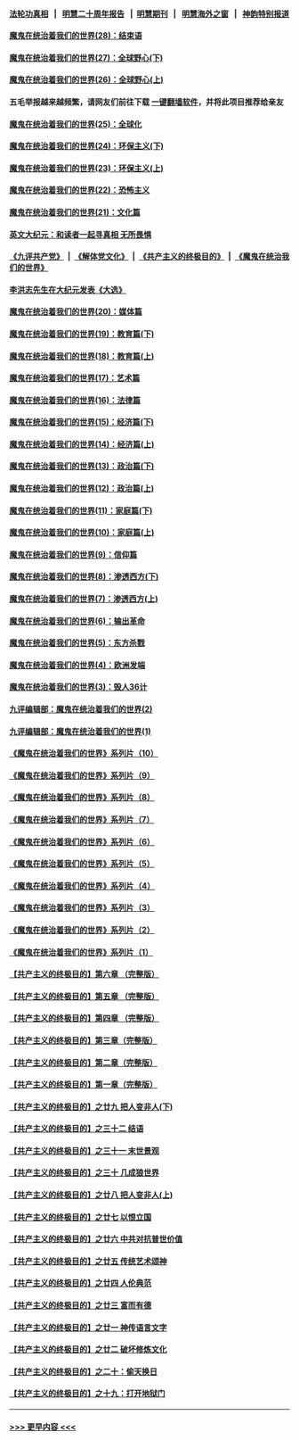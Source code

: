 #### [法轮功真相](https://github.com/gfw-breaker/truth/blob/master/README.md?t=0) &nbsp;&nbsp;|&nbsp;&nbsp; [明慧二十周年报告](https://github.com/gfw-breaker/mh-reports/blob/master/README.md?t=0) &nbsp;&nbsp;|&nbsp;&nbsp;[明慧期刊](https://github.com/gfw-breaker/mh-qikan) &nbsp;&nbsp;|&nbsp;&nbsp; [明慧海外之窗](https://github.com/gfw-breaker/mh-news/blob/master/README.md?t=0) &nbsp;&nbsp;|&nbsp;&nbsp; [神韵特别报道](https://github.com/gfw-breaker/mh-news/blob/master/shenyun.md?t=0)
#### [魔鬼在统治着我们的世界(28)：结束语](../pages/nsc422/n10936246.md?t=06300552) 
#### [魔鬼在统治着我们的世界(27)：全球野心(下)](../pages/nsc422/n10928319.md?t=06300552) 
#### [魔鬼在统治着我们的世界(26)：全球野心(上)](../pages/nsc422/n10900318.md?t=06300552) 
#### 五毛举报越来越频繁，请网友们前往下载 [一键翻墙软件](https://github.com/gfw-breaker/ssr-accounts)，并将此项目推荐给亲友
#### [魔鬼在统治着我们的世界(25)：全球化](../pages/nsc422/n10788205.md?t=06300552) 
#### [魔鬼在统治着我们的世界(24)：环保主义(下)](../pages/nsc422/n10695307.md?t=06300552) 
#### [魔鬼在统治着我们的世界(23)：环保主义(上)](../pages/nsc422/n10688613.md?t=06300552) 
#### [魔鬼在统治着我们的世界(22)：恐怖主义](../pages/nsc422/n10614727.md?t=06300552) 
#### [魔鬼在统治着我们的世界(21)：文化篇](../pages/nsc422/n10597706.md?t=06300552) 
#### [英文大纪元：和读者一起寻真相 无所畏惧](../pages/nsc422/n12542027.md?t=06300552) 
#### [《九评共产党》](https://github.com/begood0513/9ping.md/blob/master/README.md) &nbsp;|&nbsp; [《解体党文化》](../../../../jtdwh.md/blob/master/README.md)  &nbsp;|&nbsp; [《共产主义的终极目的》](../../../../gczydzjmd.md/blob/master/README.md) &nbsp;|&nbsp; [《魔鬼在统治我们的世界》](../../../../mgztzwmdsj.md/blob/master/README.md) 
#### [李洪志先生在大纪元发表《大选》](../pages/nsc422/n12534746.md?t=06300552) 
#### [魔鬼在统治着我们的世界(20)：媒体篇](../pages/nsc422/n10586579.md?t=06300552) 
#### [魔鬼在统治着我们的世界(19)：教育篇(下)](../pages/nsc422/n10564808.md?t=06300552) 
#### [魔鬼在统治着我们的世界(18)：教育篇(上)](../pages/nsc422/n10526970.md?t=06300552) 
#### [魔鬼在统治着我们的世界(17)：艺术篇](../pages/nsc422/n10499093.md?t=06300552) 
#### [魔鬼在统治着我们的世界(16)：法律篇](../pages/nsc422/n10485969.md?t=06300552) 
#### [魔鬼在统治着我们的世界(15)：经济篇(下)](../pages/nsc422/n10469975.md?t=06300552) 
#### [魔鬼在统治着我们的世界(14)：经济篇(上)](../pages/nsc422/n10457370.md?t=06300552) 
#### [魔鬼在统治着我们的世界(13)：政治篇(下)](../pages/nsc422/n10448270.md?t=06300552) 
#### [魔鬼在统治着我们的世界(12)：政治篇(上)](../pages/nsc422/n10444576.md?t=06300552) 
#### [魔鬼在统治着我们的世界(11)：家庭篇(下)](../pages/nsc422/n10440961.md?t=06300552) 
#### [魔鬼在统治着我们的世界(10)：家庭篇(上)](../pages/nsc422/n10435448.md?t=06300552) 
#### [魔鬼在统治着我们的世界(9)：信仰篇](../pages/nsc422/n10432159.md?t=06300552) 
#### [魔鬼在统治着我们的世界(8)：渗透西方(下)](../pages/nsc422/n10429603.md?t=06300552) 
#### [魔鬼在统治着我们的世界(7)：渗透西方(上)](../pages/nsc422/n10426013.md?t=06300552) 
#### [魔鬼在统治着我们的世界(6)：输出革命](../pages/nsc422/n10421536.md?t=06300552) 
#### [魔鬼在统治着我们的世界(5)：东方杀戮](../pages/nsc422/n10417707.md?t=06300552) 
#### [魔鬼在统治着我们的世界(4)：欧洲发端](../pages/nsc422/n10414890.md?t=06300552) 
#### [魔鬼在统治着我们的世界(3)：毁人36计](../pages/nsc422/n10411583.md?t=06300552) 
#### [九评编辑部：魔鬼在统治着我们的世界(2)](../pages/nsc422/n10410036.md?t=06300552) 
#### [九评编辑部：魔鬼在统治着我们的世界(1)](../pages/nsc422/n10406825.md?t=06300552) 
#### [《魔鬼在统治着我们的世界》系列片（10）](../pages/nsc422/n12292670.md?t=06300552) 
#### [《魔鬼在统治着我们的世界》系列片（9）](../pages/nsc422/n12290859.md?t=06300552) 
#### [《魔鬼在统治着我们的世界》系列片（8）](../pages/nsc422/n12287445.md?t=06300552) 
#### [《魔鬼在统治着我们的世界》系列片（7）](../pages/nsc422/n12283425.md?t=06300552) 
#### [《魔鬼在统治着我们的世界》系列片（6）](../pages/nsc422/n12282314.md?t=06300552) 
#### [《魔鬼在统治着我们的世界》系列片（5）](../pages/nsc422/n12281419.md?t=06300552) 
#### [《魔鬼在统治着我们的世界》系列片（4）](../pages/nsc422/n12274024.md?t=06300552) 
#### [《魔鬼在统治着我们的世界》系列片（3）](../pages/nsc422/n12271322.md?t=06300552) 
#### [《魔鬼在统治着我们的世界》系列片（2）](../pages/nsc422/n12269049.md?t=06300552) 
#### [《魔鬼在统治着我们的世界》系列片（1）](../pages/nsc422/n12267575.md?t=06300552) 
#### [【共产主义的终极目的】第六章 （完整版）](../pages/nsc422/n11428913.md?t=06300552) 
#### [【共产主义的终极目的】第五章 （完整版）](../pages/nsc422/n11428912.md?t=06300552) 
#### [【共产主义的终极目的】第四章 （完整版）](../pages/nsc422/n11428907.md?t=06300552) 
#### [【共产主义的终极目的】第三章（完整版）](../pages/nsc422/n11428848.md?t=06300552) 
#### [【共产主义的终极目的】第二章（完整版）](../pages/nsc422/n11428831.md?t=06300552) 
#### [【共产主义的终极目的】第一章（完整版）](../pages/nsc422/n11417651.md?t=06300552) 
#### [【共产主义的终极目的】之廿九 把人变非人(下)](../pages/nsc422/n11344140.md?t=06300552) 
#### [【共产主义的终极目的】之三十二 结语](../pages/nsc422/n11360535.md?t=06300552) 
#### [【共产主义的终极目的】之三十一 末世景观](../pages/nsc422/n11351129.md?t=06300552) 
#### [【共产主义的终极目的】之三十 几成狼世界](../pages/nsc422/n11348280.md?t=06300552) 
#### [【共产主义的终极目的】之廿八 把人变非人(上)](../pages/nsc422/n11340492.md?t=06300552) 
#### [【共产主义的终极目的】之廿七 以恨立国](../pages/nsc422/n11336944.md?t=06300552) 
#### [【共产主义的终极目的】之廿六 中共对抗普世价值](../pages/nsc422/n11324785.md?t=06300552) 
#### [【共产主义的终极目的】之廿五 传统艺术颂神](../pages/nsc422/n11296396.md?t=06300552) 
#### [【共产主义的终极目的】之廿四 人伦典范](../pages/nsc422/n11296397.md?t=06300552) 
#### [【共产主义的终极目的】之廿三 富而有德](../pages/nsc422/n11283598.md?t=06300552) 
#### [【共产主义的终极目的】之廿一 神传语言文字](../pages/nsc422/n11263265.md?t=06300552) 
#### [【共产主义的终极目的】之廿二 破坏修炼文化](../pages/nsc422/n11245728.md?t=06300552) 
#### [【共产主义的终极目的】之二十：偷天换日](../pages/nsc422/n11238846.md?t=06300552) 
#### [【共产主义的终极目的】之十九：打开地狱门](../pages/nsc422/n11206376.md?t=06300552) 

----
#### [ >>> 更早内容 <<< ](../indexes/nsc422-earlier.md)
